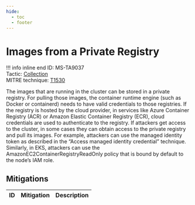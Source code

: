 ```yaml
---
hide:
  - toc
  - footer
---
```


# Images from a Private Registry

!!! info inline end
    ID: MS-TA9037<br>
    Tactic: [Collection](../tactics/Collection/index.md) <br>
    MITRE technique: [T1530](https://attack.mitre.org/techniques/T1530/)

The images that are running in the cluster can be stored in a private registry. For pulling those images, the container runtime engine (such as Docker or containerd) needs to have valid credentials to those registries. If the registry is hosted by the cloud provider, in services like Azure Container Registry (ACR) or Amazon Elastic Container Registry (ECR), cloud credentials are used to authenticate to the registry. If attackers get access to the cluster, in some cases they can obtain access to the private registry and pull its images. For example, attackers can use the managed identity token as described in the “Access managed identity credential” technique. Similarly, in EKS, attackers can use the AmazonEC2ContainerRegistryReadOnly policy that is bound by default to the node’s IAM role.

## Mitigations

|ID|Mitigation|Description|
|--|----------|-----------|